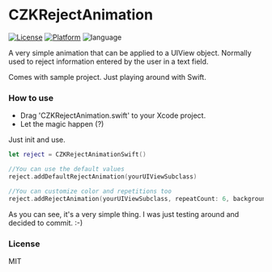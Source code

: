 # CZKRejectAnimation

[![License](https://img.shields.io/cocoapods/l/RZVibrantButton.svg?style=flat)](http://cocoapods.org/pods/RZVibrantButton)
[![Platform](https://img.shields.io/cocoapods/p/RZVibrantButton.svg?style=flat)](http://cocoapods.org/pods/RZVibrantButton)
![language](https://img.shields.io/badge/Language-%20Swift%20-orange.svg)

A very simple animation that can be applied to a UIView object. Normally used to reject information entered by the user in a text field.

Comes with sample project.
Just playing around with Swift.

### How to use

* Drag 'CZKRejectAnimation.swift' to your Xcode project.
* Let the magic happen (?)

Just init and use.

```swift
let reject = CZKRejectAnimationSwift()

//You can use the default values
reject.addDefaultRejectAnimation(yourUIViewSubclass)

//You can customize color and repetitions too
reject.addRejectAnimation(yourUIViewSubclass, repeatCount: 6, backgroundColor: .redColor(), tintColor: .redColor())

```

As you can see, it's a very simple thing. I was just testing around and decided to commit. :-)

### License
MIT
